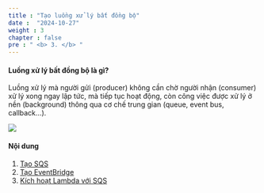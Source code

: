 ```yaml
---
title : "Tạo luồng xử lý bất đồng bộ"
date :  "2024-10-27" 
weight : 3 
chapter : false
pre : " <b> 3. </b> "
---
```


#### Luồng xử lý bất đồng bộ là gì?
Luồng xử lý mà người gửi (producer) không cần chờ người nhận (consumer) xử lý xong ngay lập tức, mà tiếp tục hoạt động, còn công việc được xử lý ở nền (background) thông qua cơ chế trung gian (queue, event bus, callback…).

![](/images/3/01.png?featherlight=false&width=50pc)

#### Nội dung

1. [Tạo SQS](3.1-CreateSQS/)
2. [Tạo EventBridge](3.2-CreateEventBridgeRule/)
3. [Kích hoạt Lambda với SQS](3.3-TriggerLambdaToSQS/)
